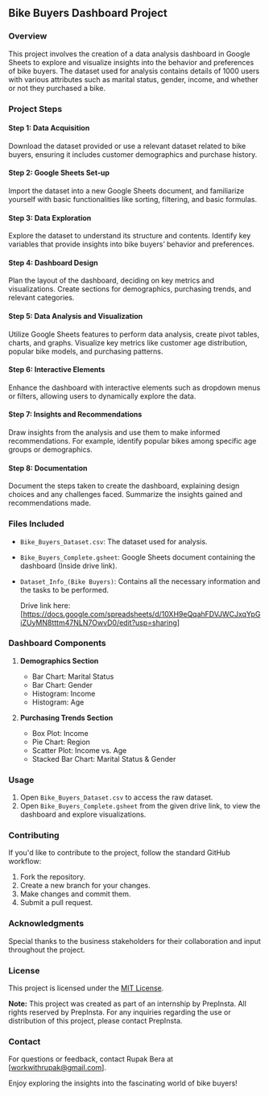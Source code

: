## Bike Buyers Dashboard Project

### Overview

This project involves the creation of a data analysis dashboard in Google Sheets to explore and visualize insights into the behavior and preferences of bike buyers. The dataset used for analysis contains details of 1000 users with various attributes such as marital status, gender, income, and whether or not they purchased a bike.

### Project Steps

#### Step 1: Data Acquisition
Download the dataset provided or use a relevant dataset related to bike buyers, ensuring it includes customer demographics and purchase history.

#### Step 2: Google Sheets Set-up
Import the dataset into a new Google Sheets document, and familiarize yourself with basic functionalities like sorting, filtering, and basic formulas.

#### Step 3: Data Exploration
Explore the dataset to understand its structure and contents. Identify key variables that provide insights into bike buyers’ behavior and preferences.

#### Step 4: Dashboard Design
Plan the layout of the dashboard, deciding on key metrics and visualizations. Create sections for demographics, purchasing trends, and relevant categories.

#### Step 5: Data Analysis and Visualization
Utilize Google Sheets features to perform data analysis, create pivot tables, charts, and graphs. Visualize key metrics like customer age distribution, popular bike models, and purchasing patterns.

#### Step 6: Interactive Elements
Enhance the dashboard with interactive elements such as dropdown menus or filters, allowing users to dynamically explore the data.

#### Step 7: Insights and Recommendations
Draw insights from the analysis and use them to make informed recommendations. For example, identify popular bikes among specific age groups or demographics.

#### Step 8: Documentation
Document the steps taken to create the dashboard, explaining design choices and any challenges faced. Summarize the insights gained and recommendations made.

### Files Included

- `Bike_Buyers_Dataset.csv`: The dataset used for analysis.
- `Bike_Buyers_Complete.gsheet`: Google Sheets document containing the dashboard (Inside drive link).
- `Dataset_Info_(Bike Buyers)`: Contains all the necessary information and the tasks to be performed.
  
  Drive link here: [https://docs.google.com/spreadsheets/d/10XH9eQqahFDVJWCJxqYpGiZUyMN8tttm47NLN7OwvD0/edit?usp=sharing]


### Dashboard Components

1. **Demographics Section**
   - Bar Chart: Marital Status
   - Bar Chart: Gender
   - Histogram: Income
   - Histogram: Age

2. **Purchasing Trends Section**
   - Box Plot: Income
   - Pie Chart: Region
   - Scatter Plot: Income vs. Age
   - Stacked Bar Chart: Marital Status & Gender


### Usage

1. Open `Bike_Buyers_Dataset.csv` to access the raw dataset.
2. Open `Bike_Buyers_Complete.gsheet` from the given drive link, to view the dashboard and explore visualizations.

### Contributing

If you'd like to contribute to the project, follow the standard GitHub workflow:

1. Fork the repository.
2. Create a new branch for your changes.
3. Make changes and commit them.
4. Submit a pull request.

### Acknowledgments

Special thanks to the business stakeholders for their collaboration and input throughout the project.

### License

This project is licensed under the [MIT License](LICENSE).

**Note:** This project was created as part of an internship by PrepInsta. All rights reserved by PrepInsta. For any inquiries regarding the use or distribution of this project, please contact PrepInsta.


### Contact

For questions or feedback, contact Rupak Bera at [workwithrupak@gmail.com].

Enjoy exploring the insights into the fascinating world of bike buyers!

